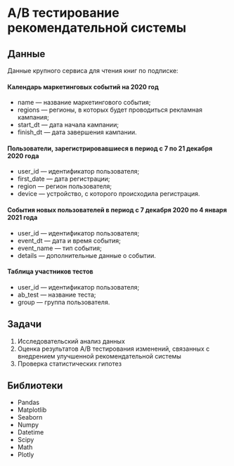 # A/B тестирование рекомендательной системы

## Данные
Данные крупного сервиса для чтения книг по подписке:
#### Календарь маркетинговых событий на 2020 год
* name — название маркетингового события;
* regions — регионы, в которых будет проводиться рекламная кампания;
* start_dt — дата начала кампании;
* finish_dt — дата завершения кампании.

#### Пользователи, зарегистрировавшиеся в период с 7 по 21 декабря 2020 года
* user_id — идентификатор пользователя;
* first_date — дата регистрации;
* region — регион пользователя;
* device — устройство, с которого происходила регистрация.

#### События новых пользователей в период с 7 декабря 2020 по 4 января 2021 года
* user_id — идентификатор пользователя;
* event_dt — дата и время события;
* event_name — тип события;
* details — дополнительные данные о событии.

#### Таблица участников тестов
* user_id — идентификатор пользователя;
* ab_test — название теста;
* group — группа пользователя.

## Задачи
1. Исследовательский анализ данных
2. Оценка результатов A/B тестирования изменений, связанных с внедрением улучшенной рекомендательной системы
3. Проверка статистических гипотез

## Библиотеки
* Pandas 
* Matplotlib
* Seaborn
* Numpy
* Datetime
* Scipy
* Math
* Plotly

